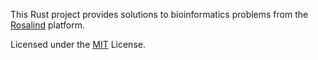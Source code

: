 ​This Rust project provides solutions to bioinformatics problems from the [Rosalind][rosalind] platform.​

Licensed under the [MIT][mit] License.

[rosalind]: https://rosalind.info/
[mit]: https://opensource.org/licenses/MIT